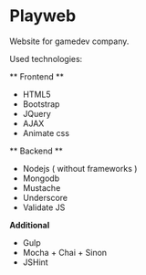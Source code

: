 # Playweb

Website for gamedev company.

Used technologies:

** Frontend **

- HTML5
- Bootstrap
- JQuery
- AJAX
- Animate css

** Backend **
- Nodejs ( without frameworks )
- Mongodb
- Mustache
- Underscore
- Validate JS

**Additional**
- Gulp
- Mocha + Chai + Sinon
- JSHint
